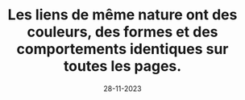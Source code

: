 ---
N: '133'
Rubrique: Liens
title: Les liens de même nature ont des couleurs, des formes et des comportements
  identiques sur toutes les pages.
detail: Les liens de même nature ont des couleurs, des formes et des comportements  identiques dans tous les Documents de Contenu (Content Document)
categories: [" Liens"]
agrege: O4133-E041
opquast: '4133'
indiceebook: '41'
description: "Règle n° 041"
weight:  041
actif: '1'
layout: data
date: 28-11-2023
---